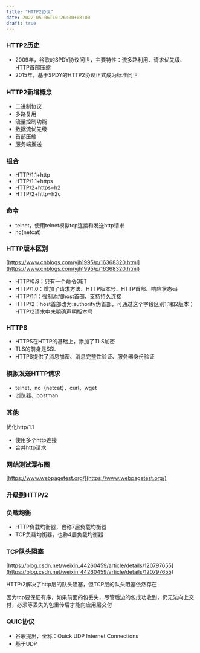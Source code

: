 ```yaml
---
title: "HTTP2协议"
date: 2022-05-06T10:26:00+08:00
draft: true
---
```

### HTTP2历史

- 2009年，谷歌的SPDY协议问世，主要特性：流多路利用、请求优先级、HTTP首部压缩
- 2015年，基于SPDY的HTTP2协议正式成为标准问世

### HTTP2新增概念

- 二进制协议
- 多路复用
- 流量控制功能
- 数据流优先级
- 首部压缩
- 服务端推送

### 组合

- HTTP/1.1+http
- HTTP/1.1+https
- HTTP/2+https=h2
- HTTP/2+http=h2c

### 命令

- telnet，使用telnet模拟tcp连接和发送http请求
- nc(netcat)

### HTTP版本区别

[https://www.cnblogs.com/yjh1995/p/16368320.html](https://www.cnblogs.com/yjh1995/p/16368320.html)

- HTTP/0.9：只有一个命令GET
- HTTP/1.0：增加了请求方法、HTTP版本号、HTTP首部、响应状态码
- HTTP/1.1：强制添加host首部、支持持久连接
- HTTP/2：host首部改为:authority伪首部，可通过这个字段区别1.1和2版本；HTTP/2请求中未明确声明版本号

### HTTPS

- HTTPS在HTTP的基础上，添加了TLS加密
- TLS的前身是SSL
- HTTPS提供了消息加密、消息完整性验证、服务器身份验证

### 模拟发送HTTP请求

- telnet、nc（netcat）、curl、wget
- 浏览器、postman

### 其他

优化http/1.1

- 使用多个http连接
- 合并http请求

### 网站测试瀑布图

[https://www.webpagetest.org/](https://www.webpagetest.org/)

### 升级到HTTP/2

### 负载均衡

- HTTP负载均衡器，也称7层负载均衡器
- TCP负载均衡器，也称4层负载均衡器

### TCP队头阻塞

[https://blog.csdn.net/weixin_44260459/article/details/120797655](https://blog.csdn.net/weixin_44260459/article/details/120797655)

HTTP/2解决了http层的队头阻塞，但TCP层的队头阻塞依然存在

因为tcp要保证有序，如果前面的包丢失，尽管后边的包成功收到，仍无法向上交付，必须等丢失的包重传后才能向应用层交付

### QUIC协议

- 谷歌提出，全称：Quick UDP Internet Connections
- 基于UDP